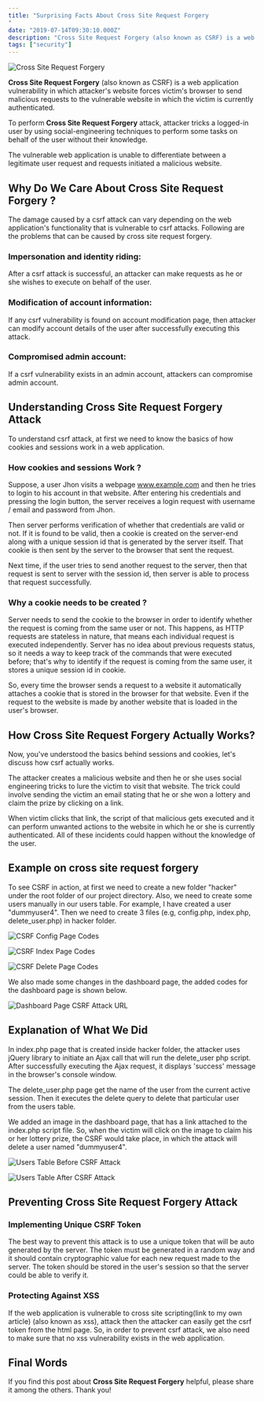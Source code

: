 ```yaml
---
title: "Surprising Facts About Cross Site Request Forgery
"
date: "2019-07-14T09:30:10.000Z"
description: "Cross Site Request Forgery (also known as CSRF) is a web application vulnerability in which attacker's website forces victim's browser to ..."
tags: ["security"]
---
```


![Cross Site Request Forgery](/posts/cross-site-request-forgery.jpg "Cross Site Request Forgery")

**Cross Site Request Forgery** (also known as CSRF) is a web application vulnerability in which attacker's website forces victim's browser to send malicious requests to the vulnerable website in which the victim is currently authenticated.

To perform **Cross Site Request Forgery** attack, attacker tricks a logged-in user by using social-engineering techniques to perform some tasks on behalf of the user without their knowledge.

The vulnerable web application is unable to differentiate between a legitimate user request and requests initiated a malicious website.

## Why Do We Care About Cross Site Request Forgery ?

The damage caused by a csrf attack can vary depending on the web application's functionality that is vulnerable to csrf attacks. Following are the problems that can be caused by cross site request forgery.

### Impersonation and identity riding: 

After a csrf attack is successful, an attacker can make requests as he or she wishes to execute on behalf of the user.

### Modification of account information: 

If any csrf vulnerability is found on account modification page, then attacker can modify account details of the user after successfully executing this attack.

### Compromised admin account: 

If a csrf vulnerability exists in an admin account, attackers can compromise admin account.

## Understanding Cross Site Request Forgery Attack

To understand csrf attack, at first we need to know the basics of how cookies and sessions work in a web application.

### How cookies and sessions Work ?

Suppose, a user Jhon visits a webpage www.example.com and then he tries to login to his account in that website. After entering his credentials and pressing the login button, the server receives a login request with username / email and password from Jhon.

Then server performs verification of whether that credentials are valid or not. If it is found to be valid, then a cookie is created on the server-end along with a unique session id that is generated by the server itself. That cookie is then sent by the server to the browser that sent the request.

Next time, if the user tries to send another request to the server, then that request is sent to server with the session id, then server is able to process that request successfully.

### Why a cookie needs to be created ?

Server needs to send the cookie to the browser in order to identify whether the request is coming from the same user or not. This happens, as HTTP requests are stateless in nature, that means each individual request is executed independently. Server has no idea about previous requests status, so it needs a way to keep track of the commands that were executed before; that's why to identify if the request is coming from the same user, it stores a unique session id in cookie.

So, every time the browser sends a request to a website it automatically attaches a cookie that is stored in the browser for that website. Even if the request to the website is made by another website that is loaded in the user's browser.

## How Cross Site Request Forgery Actually Works?

Now, you've understood the basics behind sessions and cookies, let's discuss how csrf actually works.

The attacker creates a malicious website and then he or she uses social engineering tricks to lure the victim to visit that website. The trick could involve sending the victim an email stating that he or she won a lottery and claim the prize by clicking on a link.

When victim clicks that link, the script of that malicious gets executed and it can perform unwanted actions to the website in which he or she is currently authenticated. All of these incidents could happen without the knowledge of the user.

## Example on cross site request forgery

To see CSRF in action, at first we need to create a new folder "hacker" under the root folder of our project directory. Also, we need to create some users manually in our users table. For example, I have created a user "dummyuser4". Then we need to create 3 files (e.g, config.php, index.php, delete_user.php) in hacker folder.

![CSRF Config Page Codes](/posts/CSRF-config-page-codes.png "CSRF Config Page Codes")

![CSRF Index Page Codes](/posts/CSRF-index-page-codes.png "CSRF Index Page Codes")

![CSRF Delete Page Codes](/posts/CSRF-delete-page-codes.png "CSRF Delete Page Codes")

We also made some changes in the dashboard page, the added codes for the dashboard page is shown below.

![Dashboard Page CSRF Attack URL](/posts/dashboard-page-CSRF-attack.png "Dashboard Page CSRF Attack URL")

## Explanation of What We Did

In index.php page that is created inside hacker folder, the attacker uses jQuery library to initiate an Ajax call that will run the delete_user php script. After successfully executing the Ajax request, it displays 'success' message in the browser's console window.

The delete_user.php page get the name of the user from the current active session. Then it executes the delete query to delete that particular user from the users table.

We added an image in the dashboard page, that has a link attached to the index.php script file. So, when the victim will click on the image to claim his or her lottery prize, the CSRF would take place, in which the attack will delete a user named "dummyuser4".

![Users Table Before CSRF Attack](/posts/users-table-before-CSRF-attack.png "Users Table Before CSRF Attack")

![Users Table After CSRF Attack](/posts/users-table-after-CSRF-attack.png "Users Table After CSRF Attack")

## Preventing Cross Site Request Forgery Attack

### Implementing Unique CSRF Token

The best way to prevent this attack is to use a unique token that will be auto generated by the server. The token must be generated in a random way and it should contain cryptographic value for each new request made to the server. The token should be stored in the user's session so that the server could be able to verify it.

### Protecting Against XSS

If the web application is vulnerable to cross site scripting(link to my own article) (also known as xss), attack then the attacker can easily get the csrf token from the html page. So, in order to prevent csrf attack, we also need to make sure that no xss vulnerability exists in the web application.

## Final Words

If you find this post about **Cross Site Request Forgery** helpful, please share it among the others. Thank you!   
